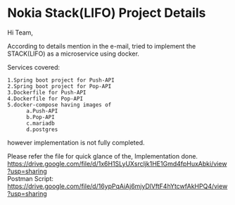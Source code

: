 # Nokia Stack(LIFO) Project Details

Hi Team,

According to details mention in the e-mail,
tried to implement the STACK(LIFO) as a microservice
using docker.

Services covered:

	1.Spring boot project for Push-API											
	2.Spring boot project for Pop-API
	3.Dockerfile for Push-API
	4.Dockerfile for Pop-API
	5.docker-compose having images of
		  a.Push-API
		  b.Pop-API
		  c.mariadb
		  d.postgres

however implementation is not fully completed.

Please refer the file for quick glance of the,
Implementation done.
	https://drive.google.com/file/d/1x6H1SLyUXsrcljk1HE1Gmd4fpHuxAbki/view?usp=sharing	
Postman Script:	
	https://drive.google.com/file/d/16ypPqAiAj6mjyDlVftF4hYtcwfAkHPQ4/view?usp=sharing
				
